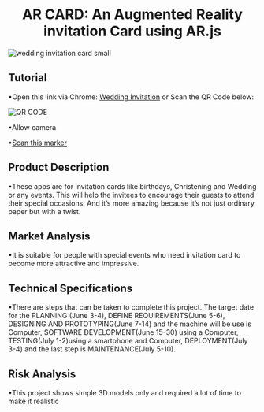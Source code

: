 <h1 align="center">AR CARD: An Augmented Reality invitation Card using AR.js </h1>

![wedding invitation card small](https://user-images.githubusercontent.com/106570017/178213796-dde517ca-1e11-4a60-982e-c718df6fb101.png)

## Tutorial

•Open this link via Chrome: [Wedding Invitation](https://johnbenedictcastillo.github.io/bscsA/cruz-malabanan/) or Scan the QR Code below:

![QR CODE](https://user-images.githubusercontent.com/106570017/178169833-40bda642-a014-4a91-bae6-cc6f2eb01859.png)

•Allow camera

•[Scan this marker](https://user-images.githubusercontent.com/106570017/178229511-bcbb941a-c904-4bd4-ad94-e5dcd3b87dc3.png)




## Product Description 

•These apps are for invitation cards like birthdays, 
Christening and Wedding or any events. This will help the invitees to encourage
their guests to attend their special occasions. And it’s more amazing because it’s not 
just ordinary paper but with a twist.

## Market Analysis

•It is suitable for people with special events who
need invitation card to become more attractive and impressive.

## Technical Specifications

•There are steps that can be taken to complete this project.
The target date for the PLANNING (June 3-4), DEFINE REQUIREMENTS(June 5-6), 
DESIGNING AND PROTOTYPING(June 7-14) and the machine  will be use is Computer, 
SOFTWARE DEVELOPMENT(June 15-30) using a Computer, TESTING(July 1-2)using a smartphone
 and Computer, 
DEPLOYMENT(July 3-4) and the last step is MAINTENANCE(July 5-10).

## Risk Analysis

•This project shows simple 3D models only and required a lot of 
time to make it realistic

